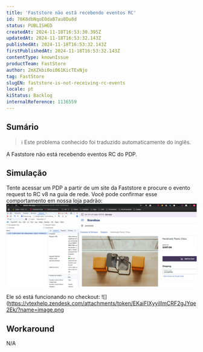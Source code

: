 ```yaml
---
title: 'Faststore não está recebendo eventos RC'
id: 76K8dbNqoEOdaB7au0Du8d
status: PUBLISHED
createdAt: 2024-11-18T16:53:30.395Z
updatedAt: 2024-11-18T16:53:32.143Z
publishedAt: 2024-11-18T16:53:32.143Z
firstPublishedAt: 2024-11-18T16:53:32.143Z
contentType: knownIssue
productTeam: FastStore
author: 2mXZkbi0oi061KicTExNjo
tag: FastStore
slugEN: faststore-is-not-receiving-rc-events
locale: pt
kiStatus: Backlog
internalReference: 1136559
---
```


## Sumário

>ℹ️ Este problema conhecido foi traduzido automaticamente do inglês.


A Faststore não está recebendo eventos RC do PDP.

## Simulação


Tente acessar um PDP a partir de um site da Faststore e procure o evento request to RC v8 na guia de rede. Você pode confirmar esse comportamento em nossa loja padrão:
 ![](https://raw.githubusercontent.com/vtexdocs/help-center-content/refs/heads/main/docs/pt/known-issues/FastStore/faststore-nao-esta-recebendo-eventos-rc_1.png)

Ele só está funcionando no checkout:
 ![](https://vtexhelp.zendesk.com/attachments/token/EKaiFIXyyiIImCRF2gJYqe2Ek/?name=image.png

## Workaround


N/A





